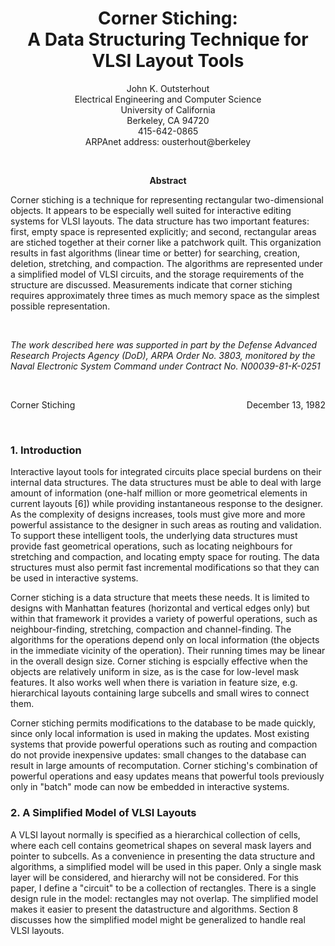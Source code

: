 <h1 align="center">
    Corner Stiching:<br>
    A Data Structuring Technique for<br>
    VLSI Layout Tools
</h1>
<p align="center">
    John K. Outsterhout<br>
    Electrical Engineering and Computer Science<br>
    University of California<br>
    Berkeley, CA 94720<br>
    415-642-0865<br>
    ARPAnet address: ousterhout@berkeley
</p>

<br>

<p align="center">
    <strong>Abstract</strong><br>
</p>

Corner stiching is a technique for representing rectangular two-dimensional
objects. It appears to be especially well suited for interactive editing
systems for VLSI layouts. The data structure has two important features: first,
empty space is represented explicitly; and second, rectangular areas are stiched
together at their corner like a patchwork quilt. This organization results in
fast algorithms (linear time or better) for searching, creation, deletion,
stretching, and compaction. The algorithms are represented under a simplified
model of VLSI circuits, and the storage requirements of the structure are
discussed. Measurements indicate that corner stiching requires approximately
three times as much memory space as the simplest possible representation.

<br>

_The work described here was supported in part by the Defense Advanced Research_
_Projects Agency (DoD), ARPA Order No. 3803, monitored by the Naval Electronic_
_System Command under Contract No. N00039-81-K-0251_

<br>

<p style="text-align:left;">
    Corner Stiching
    <span style="float:right;">
        December 13, 1982
    </span>
</p>

<br>

### 1. Introduction

Interactive layout tools for integrated circuits place special burdens on their
internal data structures. The data structures must be able to deal with large
amount of information (one-half million or more geometrical elements in current
layouts \[6\]) while providing instantaneous response to the designer. As the
complexity of designs increases, tools must give more and more powerful
assistance to the designer in such areas as routing and validation. To support
these intelligent tools, the underlying data structures must provide fast
geometrical operations, such as locating neighbours for stretching and
compaction, and locating empty space for routing. The data structures must also
permit fast incremental modifications so that they can be used in interactive
systems.

Corner stiching is a data structure that meets these needs. It is limited to
designs with Manhattan features (horizontal and vertical edges only) but within
that framework it provides a variety of powerful operations, such as
neighbour-finding, stretching, compaction and channel-finding. The algorithms
for the operations depend only on local information (the objects in the
immediate vicinity of the operation). Their running times may be linear in the
overall design size. Corner stiching is espcially effective when the objects are
relatively uniform in size, as is the case for low-level mask features. It also
works well when there is variation in feature size, e.g. hierarchical layouts
containing large subcells and small wires to connect them.

Corner stiching permits modifications to the database to be made quickly, since
only local information is used in making the updates. Most existing systems that
provide powerful operations such as routing and compaction do not provide
inexpensive updates: small changes to the database can result in large amounts
of recomputation. Corner stiching's combination of powerful operations and easy
updates means that powerful tools previously only in "batch" mode can now be
embedded in interactive systems.

### 2. A Simplified Model of VLSI Layouts

A VLSI layout normally is specified as a hierarchical collection of cells, where
each cell contains geometrical shapes on several mask layers and pointer to
subcells. As a convenience in presenting the data structure and algorithms, a
simplified model will be used in this paper. Only a single mask layer will be
considered, and hierarchy will not be considered. For this paper, I define a
"circuit" to be a collection of rectangles. There is a single design rule in the
model: rectangles may not overlap. The simplified model makes it easier to
present the datastructure and algorithms. Section 8 discusses how the simplified
model might be generalized to handle real VLSI layouts.
